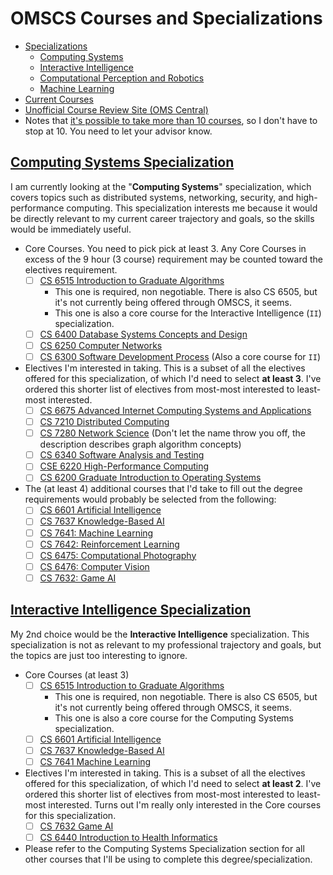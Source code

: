 # OMSCS Courses and Specializations

- [Specializations](https://omscs.gatech.edu/program-info/specializations)
	- [Computing Systems](https://omscs.gatech.edu/specialization-computing-systems)
	- [Interactive Intelligence](https://omscs.gatech.edu/specialization-interactive-intelligence)
	- [Computational Perception and Robotics](https://omscs.gatech.edu/specialization-computational-perception-robotics)
	- [Machine Learning](https://omscs.gatech.edu/specialization-machine-learning)
- [Current Courses](https://omscs.gatech.edu/current-courses)
- [Unofficial Course Review Site (OMS Central)](https://omscentral.com)
- Notes that [it's possible to take more than 10 courses](https://www.reddit.com/r/OMSCS/comments/bl2rmo/taking_more_than_10_courses_selecting_credits/), so I don't have to stop at 10. You need to let your advisor know.

## [Computing Systems Specialization](https://omscs.gatech.edu/specialization-computing-systems)

I am currently looking at the "**Computing Systems**" specialization, which covers topics such as distributed systems, networking, security, and high-performance computing. This specialization interests me because it would be directly relevant to my current career trajectory and goals, so the skills would be immediately useful.

- Core Courses. You need to pick pick at least 3. Any Core Courses in excess of the 9 hour (3 course) requirement may be counted toward the electives requirement.
	- [ ] [CS 6515 Introduction to Graduate Algorithms](https://omscs.gatech.edu/cs-6515-intro-graduate-algorithms)
		- This one is required, non negotiable. There is also CS 6505, but it's not currently being offered through OMSCS, it seems.
		- This one is also a core course for the Interactive Intelligence (`II`) specialization.
	- [ ] [CS 6400 Database Systems Concepts and Design](https://omscs.gatech.edu/cs-6400-database-systems-concepts-and-design)
	- [ ] [CS 6250 Computer Networks](https://omscs.gatech.edu/cs-6250-computer-networks)
	- [ ] [CS 6300 Software Development Process](https://omscs.gatech.edu/cs-6300-software-development-process) (Also a core course for `II`)
- Electives I'm interested in taking. This is a subset of all the electives offered for this specialization, of which I'd need to select **at least 3**. I've ordered this shorter list of electives from most-most interested to least-most interested.
	- [ ] [CS 6675 Advanced Internet Computing Systems and Applications](https://omscs.gatech.edu/cs-6675-advanced-internet-systems-and-applications)
	- [ ] [CS 7210 Distributed Computing](https://omscs.gatech.edu/cs-7210-distributed-computing)
	- [ ] [CS 7280 Network Science](https://omscs.gatech.edu/cs-7280-network-science) (Don't let the name throw you off, the description describes graph algorithm concepts)
	- [ ] [CS 6340 Software Analysis and Testing](https://omscs.gatech.edu/cs-6340-software-analysis)
	- [ ] [CSE 6220 High-Performance Computing](https://omscs.gatech.edu/cse-6220-intro-hpc)
	- [ ] [CS 6200 Graduate Introduction to Operating Systems](https://omscs.gatech.edu/cs-6200-introduction-operating-systems)
- The (at least 4) additional courses that I'd take to fill out the degree requirements would probably be selected from the following:
	- [ ] [CS 6601 Artificial Intelligence](https://omscs.gatech.edu/cs-6601-artificial-intelligence)
	- [ ] [CS 7637 Knowledge-Based AI](https://omscs.gatech.edu/cs-7637-knowledge-based-artificial-intelligence-cognitive-systems)
	- [ ] [CS 7641: Machine Learning](https://omscs.gatech.edu/cs-7641-machine-learning)
	- [ ] [CS 7642: Reinforcement Learning](https://www.omscs.gatech.edu/cs-7642-reinforcement-learning)
	- [ ] [CS 6475: Computational Photography](https://omscs.gatech.edu/cs-6475-computational-photography)
	- [ ] [CS 6476: Computer Vision](https://omscs.gatech.edu/cs-6476-computer-vision)
	- [ ] [CS 7632: Game AI](https://omscs.gatech.edu/cs-7632-game-ai)

## [Interactive Intelligence Specialization](https://omscs.gatech.edu/specialization-interactive-intelligence)

My 2nd choice would be the **Interactive Intelligence** specialization. This specialization is not as relevant to my professional trajectory and goals, but the topics are just too interesting to ignore.

- Core Courses (at least 3)
	- [ ] [CS 6515 Introduction to Graduate Algorithms](https://omscs.gatech.edu/cs-6515-intro-graduate-algorithms)
		- This one is required, non negotiable. There is also CS 6505, but it's not currently being offered through OMSCS, it seems.
		- This one is also a core course for the Computing Systems specialization.
	- [ ] [CS 6601 Artificial Intelligence](https://omscs.gatech.edu/cs-6601-artificial-intelligence)
	- [ ] [CS 7637 Knowledge-Based AI](https://omscs.gatech.edu/cs-7637-knowledge-based-artificial-intelligence-cognitive-systems)
	- [ ] [CS 7641 Machine Learning](https://omscs.gatech.edu/cs-7641-machine-learning)
- Electives I'm interested in taking. This is a subset of all the electives offered for this specialization, of which I'd need to select **at least 2**. I've ordered this shorter list of electives from most-most interested to least-most interested. Turns out I'm really only interested in the Core courses for this specialization.
	- [ ] [CS 7632 Game AI](https://omscs.gatech.edu/cs-7632-game-ai)
	- [ ] [CS 6440 Introduction to Health Informatics](https://omscs.gatech.edu/cs-6440-intro-health-informatics)
- Please refer to the Computing Systems Specialization section for all other courses that I'll be using to complete this degree/specialization.
